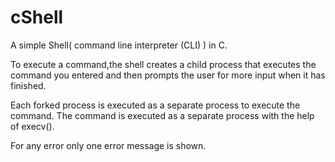 # cShell
A simple Shell( command line interpreter (CLI) ) in C.

To execute a command,the shell creates a child process that executes the command you entered and then prompts the user for more input when it has finished.

Each forked process is executed as a separate process to execute the command. The command is executed as a separate process with the help of execv().

For any error only one error message is shown.
